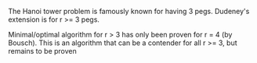 The Hanoi tower problem is famously known for having 3 pegs.
Dudeney's extension is for r >= 3 pegs.

Minimal/optimal algorithm for r > 3 has only been proven for r = 4 (by Bousch).
This is an algorithm that can be a contender for all r >= 3, but remains to be proven
